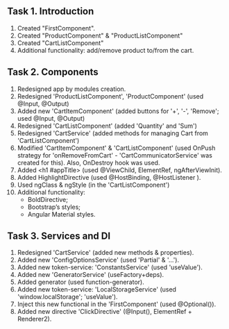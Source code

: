 ## Task 1. Introduction
1. Created "FirstComponent".
2. Created "ProductComponent" & "ProductListComponent"
3. Created "CartListComponent"
4. Additional functionality: add/remove product to/from the cart.

## Task 2. Components 
1. Redesigned app by modules creation.
2. Redesigned 'ProductListComponent', 'ProductComponent' (used  @Input, @Output)
3. Added new 'СartItemComponent' (added buttons for '+', '-', 'Remove'; used  @Input, @Output)
4. Redesigned 'CartListComponent' (added 'Quantity' and 'Sum')
5. Redesigned 'CartService' (added methods for managing Cart from 'CartListComponent')
6. Modified 'СartItemComponent' & 'CartListComponent' (used OnPush strategy for 'onRemoveFromCart' - 'CartCommunicatorService' was created for this). Also, OnDestroy hook was used.
7. Added <h1 #appTitle></h1> (used @ViewChild, ElementRef<HTMLHeadingElement>, ngAfterViewInit).
8. Added HighlightDirective (used  @HostBinding, @HostListener ).
9. Used ngClass & ngStyle (in the 'CartListComponent')
10. Additional functionality: 
    - BoldDirective;
    - Bootstrap’s styles;
    - Angular Material styles.

## Task 3. Services and DI
1. Redesigned 'CartService' (added new methods & properties).
2. Added new 'ConfigOptionsService' (used 'Partial' & '...').
3. Added new token-service: 'ConstantsService' (used 'useValue').
4. Added new 'GeneratorService' (useFactory+deps).
5. Added generator (used function-generator).
6. Added new token-service: 'LocalStorageService' (used 'window.localStorage'; 'useValue').
7. Inject this new functional in the 'FirstComponent' (used @Optional()).
8. Added new directive 'ClickDirective' (@Input(), ElementRef + Renderer2).

